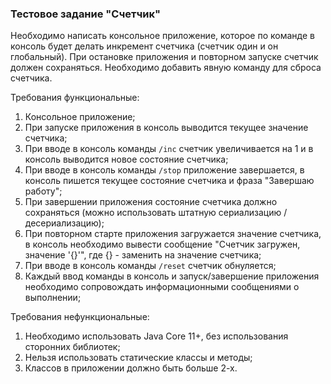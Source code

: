 ### Тестовое задание "Счетчик"
Необходимо написать консольное приложение, которое по команде в консоль будет делать инкремент счетчика (счетчик один и он глобальный). При остановке приложения и повторном запуске счетчик должен сохраняться. Необходимо добавить явную команду для сброса счетчика.

Требования функциональные:
1. Консольное приложение;
2. При запуске приложения в консоль выводится текущее значение счетчика;
3. При вводе в консоль команды `/inc` счетчик увеличивается на 1 и в консоль выводится новое состояние счетчика;
4. При вводе в консоль команды `/stop` приложение завершается, в консоль пишется текущее состояние счетчика и фраза "Завершаю работу";
5. При завершении приложения состояние счетчика должно сохраняться (можно использовать штатную сериализацию / десериализацию);
6. При повторном старте приложения загружается значение счетчика, в консоль необходимо вывести сообщение "Счетчик загружен, значение '{}'", где {} - заменить на значение счетчика;
7. При вводе в консоль команды `/reset` счетчик обнуляется;
8. Каждый ввод команды в консоль и запуск/завершение приложения необходимо сопровождать информационными сообщениями о выполнении;

Требования нефункциональные:
1. Необходимо использовать Java Core 11+, без использования сторонних библиотек;
2. Нельзя использовать статические классы и методы;
3. Классов в приложении должно быть больше 2-х.
